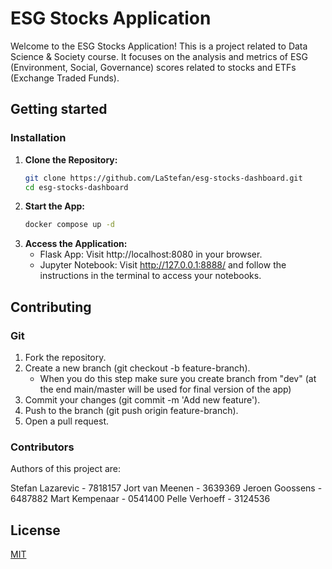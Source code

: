# ESG Stocks Application

Welcome to the ESG Stocks Application! This is a project related to Data Science & Society course. It focuses on the analysis and metrics of ESG (Environment, Social, Governance) scores related to stocks and ETFs (Exchange Traded Funds).


## Getting started

### Installation

1. **Clone the Repository:**
   ```bash
   git clone https://github.com/LaStefan/esg-stocks-dashboard.git
   cd esg-stocks-dashboard

2. **Start the App:**
    ```bash
    docker compose up -d

3. **Access the Application:**
    - Flask App: Visit http://localhost:8080 in your browser.
    - Jupyter Notebook: Visit http://127.0.0.1:8888/ and follow the instructions in the terminal to access your notebooks.


## Contributing

### Git

1. Fork the repository.
2. Create a new branch (git checkout -b feature-branch).
    - When you do this step make sure you create branch from "dev" (at the end main/master will be used for final version of the app)
3. Commit your changes (git commit -m 'Add new feature').
4. Push to the branch (git push origin feature-branch).
5. Open a pull request.

### Contributors

Authors of this project are:

Stefan Lazarevic - 7818157
Jort van Meenen - 3639369
Jeroen Goossens - 6487882
Mart Kempenaar - 0541400
Pelle Verhoeff - 3124536

## License

[MIT](https://choosealicense.com/licenses/mit/)
